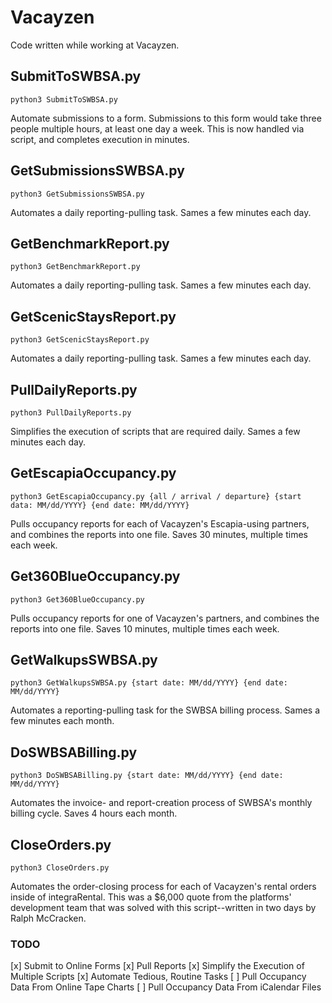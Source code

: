 # Vacayzen
Code written while working at Vacayzen.


## SubmitToSWBSA.py
```
python3 SubmitToSWBSA.py
```

Automate submissions to a form. Submissions to this form would take three people multiple hours, at least one day a week. This is now handled via script, and completes execution in minutes.


## GetSubmissionsSWBSA.py
```
python3 GetSubmissionsSWBSA.py
```

Automates a daily reporting-pulling task. Sames a few minutes each day.


## GetBenchmarkReport.py
```
python3 GetBenchmarkReport.py
```

Automates a daily reporting-pulling task. Sames a few minutes each day.


## GetScenicStaysReport.py
```
python3 GetScenicStaysReport.py
```

Automates a daily reporting-pulling task. Sames a few minutes each day.


## PullDailyReports.py
```
python3 PullDailyReports.py
```

Simplifies the execution of scripts that are required daily. Sames a few minutes each day.


## GetEscapiaOccupancy.py
```
python3 GetEscapiaOccupancy.py {all / arrival / departure} {start data: MM/dd/YYYY} {end date: MM/dd/YYYY}
```

Pulls occupancy reports for each of Vacayzen's Escapia-using partners, and combines the reports into one file. Saves 30 minutes, multiple times each week.


## Get360BlueOccupancy.py
```
python3 Get360BlueOccupancy.py
```

Pulls occupancy reports for one of Vacayzen's partners, and combines the reports into one file. Saves 10 minutes, multiple times each week.


## GetWalkupsSWBSA.py
```
python3 GetWalkupsSWBSA.py {start date: MM/dd/YYYY} {end date: MM/dd/YYYY}
```

Automates a reporting-pulling task for the SWBSA billing process. Sames a few minutes each month.


## DoSWBSABilling.py
```
python3 DoSWBSABilling.py {start date: MM/dd/YYYY} {end date: MM/dd/YYYY}
```

Automates the invoice- and report-creation process of SWBSA's monthly billing cycle. Saves 4 hours each month.


## CloseOrders.py
```
python3 CloseOrders.py
```

Automates the order-closing process for each of Vacayzen's rental orders inside of integraRental. This was a $6,000 quote from the platforms' development team that was solved with this script--written in two days by Ralph McCracken.



### TODO

[x] Submit to Online Forms
[x] Pull Reports
[x] Simplify the Execution of Multiple Scripts
[x] Automate Tedious, Routine Tasks
[ ] Pull Occupancy Data From Online Tape Charts
[ ] Pull Occupancy Data From iCalendar Files